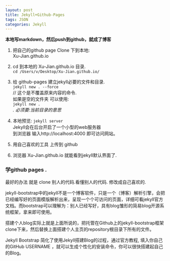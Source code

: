 ```yaml
---
layout: post
title: Jekyll+Github-Pages
tags: JSON
categories: Jekyll
---
```



**本地写markdown，然后push到github，就成了博客**

1. 把自己的github page Clone 下到本地:  
	Xu-Jian.github.io

2. cd 到本地的 Xu-Jian.github.io 目录.  
	`cd /Users/v/Desktop/Xu-Jian.github.io/`

3. 给 github-pages 建立jekyll必要的文件和目录.  
	`jekyll new . --force`  
	// 这个是不覆盖原来内容的命令.  
	如果是空的文件夹 可以使用:  
	`jekyll new .`  
	*. 必须要:当前目录的意思*

4. 本地预览: `jekyll server`  
	Jekyll会在后台开启了一个小型的web服务器  
	到浏览器 输入http://localhost:4000 即可访问网站。


5. 用自己喜欢的工具 上传到 github

 6. 浏览器 Xu-Jian.github.io  就能看到jekyll默认界面了.


### 学github pages .
最好的办法 就是 clone 别人的代码.看懂别人的代码. 修改成自己喜欢的.



jekyll-bootstrap中的jekyll不是一个博客软件，只是一个（博客）解析引擎，会把已经编写好的页面模版解析出来，呈现一个个可访问的页面，详细可看jekyll官方文档。而bootstrap可以理解为：别人已经写好，具有blog雏形的简易blog开源系统框架，拿来即可使用。


搭建个人blog实际上就是上面所说的，把托管在Github上的jekyll-bootstrap框架clone下来，然后替换上面搭建个人主页的repository根目录下所有的文件。


Jekyll Bootstrap 简化了使用Jekyll搭建Blog的过程，通过官方教程, 填入你自己的GitHub USERNAME ，就可以生成个性化的安装命令，你可以很快搭建起自己的Blog。

